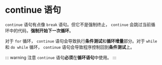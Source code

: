 # continue 语句

`continue` 语句有点像 `break` 语句。但它不是强制终止， `continue` 会跳过当前循环中的代码，**强制开始下一次循环**。

对于 `for` 循环， `continue` 语句会导致执行**条件测试**和**循环增量**部分。对于 `while` 和 `do while` 循环， `continue` 语句会导致程序控制回到**条件测试**上。

::: warning 注意
`continue` 语句**必须**在**循环语句**中使用。
:::
